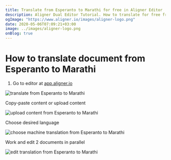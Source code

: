 ```yaml
---
title: Translate from Esperanto to Marathi for free in Aligner Editor
description: Aligner Dual Editor Tutorial. How to translate for free from Esperanto to Marathi. Aligner is multilingual document management platform. 
ogImage: "https://www.aligner.io/images/aligner-logo.png"
date: 2020-05-06T07:09:21+03:00
image: ../images/aligner-logo.png
onBlog: true
---
```


# How to translate document from Esperanto to Marathi

1. Go to editor at [app.aligner.io](https://app.aligner.io "Aligner App web page")

![translate from Esperanto to Marathi](../aligner-blank-editor.png "translate from Esperanto to Marathi")

Copy-paste content or upload content

![upload content from Esperanto to Marathi](../aligner-uploaded-document.png "upload content from Esperanto to Marathi")

Choose desired language

![choose machine translation from Esperanto to Marathi](../aligner-language-dropdown.png "choose machine translation from Esperanto to Marathi")

Work and edit 2 documents in parallel

![edit translation from Esperanto to Marathi](../aligner-double-sitded-editor.png "edit translation from Esperanto to Marathi")

